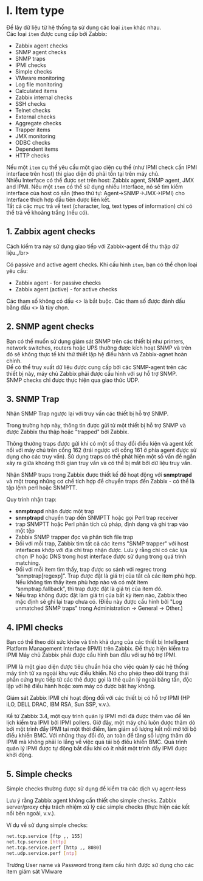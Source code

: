 # I. Item type

Để lây dữ liệu từ hệ thống ta sử dụng các loại `item` khác nhau.</br>
Các loại `item` được cung cấp bởi Zabbix:

- Zabbix agent checks
- SNMP agent checks
- SNMP traps
- IPMI checks
- Simple checks
- VMware monitoring
- Log file monitoring
- Calculated items
- Zabbix internal checks
- SSH checks
- Telnet checks
- External checks
- Aggregate checks
- Trapper items
- JMX monitoring
- ODBC checks
- Dependent items
- HTTP checks

Nếu một `item` cụ thể yêu cầu một giao diện cụ thể (như IPMI check cần IPMI interface trên host) thì giao diện đó phải tồn tại trên máy chủ.</br>
Nhiều Interface có thể được set trên host: Zabbix agent, SNMP agent, JMX and IPMI. Nếu một `item` có thể sử dụng nhiều Interface, nó sẽ tìm kiếm interface của host có sẵn (theo thứ tự: Agent→SNMP→JMX→IPMI) cho Interface thích hợp đầu tiên được liên kết.</br>
Tất cả các mục trả về text (character, log, text types of information) chỉ có thể trả về khoảng trắng (nếu có).
## 1. Zabbix agent checks

Cách kiểm tra này sử dụng giao tiếp với Zabbix-agent để thu thập dữ liệu.,/br>

Có passive and active agent checks. Khi cấu hình `item`, bạn có thể chọn loại yêu cầu:
- Zabbix agent - for passive checks
- Zabbix agent (active) - for active checks

Các tham số không có dấu <> là bắt buộc. Các tham số được đánh dấu bằng dấu <> là tùy chọn.
## 2. SNMP agent checks
Bạn có thể muốn sử dụng giám sát SNMP trên các thiết bị như  printers, network switches, routers hoặc UPS thường được kích hoạt SNMP và trên đó sẽ không thực tế khi thử thiết lập hệ điều hành và Zabbix-agnet hoàn chỉnh.</br>
Để có thể truy xuất dữ liệu được cung cấp bởi các SNMP-agent trên các thiết bị này, máy chủ Zabbix phải được cấu hình với sự hỗ trợ SNMP.</br>
SNMP checks chỉ được thực hiện qua giao thức UDP.
## 3. SNMP Trap

Nhận SNMP  Trap ngược lại với truy vấn các thiết bị hỗ trợ SNMP.
 
Trong trường hợp này, thông tin được gửi từ một thiết bị hỗ trợ SNMP và được Zabbix thu thập hoặc "trapped" bởi Zabbix.

Thông thường traps được gửi khi có một số thay đổi điều kiện và agent kết nối với máy chủ trên cổng 162 (trái ngược với cổng 161 ở phía agent được sử dụng cho các truy vấn). Sử dụng traps có thể phát hiện một số vấn đề ngắn xảy ra giữa khoảng thời gian truy vấn và có thể bị mất bởi dữ liệu truy vấn.

Nhận SNMP traps trong Zabbix được thiết kế để hoạt động với **snmptrapd** và một trong những cơ chế tích hợp để chuyển traps đến Zabbix - có thể là tập lệnh perl hoặc SNMPTT.

Quy trình nhận trap:

- **snmptrapd** nhận được một trap
- **snmptrapd** chuyển trap đến SNMPTT hoặc gọi Perl trap receiver
- trap SNMPTT hoặc Perl phân tích cú pháp, định dạng và ghi trap vào một tệp
- Zabbix SNMP trapper đọc và phân tích file trap
- Đối với mỗi trap, Zabbix tìm tất cả các items "SNMP trapper" với host interfaces khớp với địa chỉ trap nhận được. Lưu ý rằng chỉ có các lựa chọn IP hoặc DNS trong host interface được sử dụng trong quá trình matching.
- Đối với mỗi item tìm thấy, trap được so sánh với regrec trong “snmptrap[regexp]”. Trap được đặt là giá trị của tất cả các item phù hợp. Nếu không tìm thấy item phù hợp nào và có một item “snmptrap.fallback”, thì trap được đặt là giá trị của item đó.
- Nếu trap không được đặt làm giá trị của bất kỳ item nào, Zabbix theo mặc định sẽ ghi lại trap chưa có. (Điều này được cấu hình bởi "Log unmatched SNMP traps" trong Administration → General → Other.)
## 4. IPMI checks

Bạn có thể theo dõi sức khỏe và tính khả dụng của các thiết bị Intelligent Platform Management Interface (IPMI) trên Zabbix. Để thực hiện kiểm tra IPMI Máy chủ Zabbix phải được cấu hình ban đầu với sự hỗ trợ IPMI.

IPMI là một giao diện được tiêu chuẩn hóa cho việc quản lý các hệ thống máy tính từ xa ngoài khu vực điều khiển. Nó cho phép theo dõi trạng thái phần cứng trực tiếp từ các thẻ được gọi là thẻ quản lý ngoài băng tần, độc lập với hệ điều hành hoặc xem máy có được bật hay không.

Giám sát Zabbix IPMI chỉ hoạt động đối với các thiết bị có hỗ trợ IPMI (HP iLO, DELL DRAC, IBM RSA, Sun SSP, v.v.).

Kể từ Zabbix 3.4, một quy trình quản lý IPMI mới đã được thêm vào để lên lịch kiểm tra IPMI bởi IPMI pollers. Giờ đây, một máy chủ luôn được thăm dò bởi một trình đẩy IPMI tại một thời điểm, làm giảm số lượng kết nối mở tới bộ điều khiển BMC. Với những thay đổi đó, an toàn để tăng số lượng thăm dò IPMI mà không phải lo lắng về việc quá tải bộ điều khiển BMC. Quá trình quản lý IPMI được tự động bắt đầu khi có ít nhất một trình đẩy IPMI được khởi động.
## 5. Simple checks

Simple checks thường được sử dụng để kiểm tra các dịch vụ agent-less

Lưu ý rằng Zabbix agent không cần thiết cho simple checks. Zabbix server/proxy chịu trách nhiệm xử lý các simple checks (thực hiện các kết nối bên ngoài, v.v.).

Ví dụ về sử dụng simple checks:
```sh
net.tcp.service [ftp ,, 155] 
net.tcp.service [http] 
net.tcp.service.perf [http ,, 8080] 
net.udp.service.perf [ntp]
```
Trường User name và Password trong item cấu hình được sử dụng cho các item giám sát VMware

